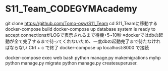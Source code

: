 # S11_Team_CODEGYMAcademy

git clone https://github.com/Tomo-osw/S11_Team
cd S11_Teamに移動する
docker-compose build
docker-compose up 
database system is ready to accept connectionsがLOGで表示されるまで待機+5~10秒
※dockerではdbの起動が全て完了するまで待ってくれないため、一度dbの起動完了まで待たなければならない
Ctrl + c で終了
docker-compose up
localhost:8000 で接続

docker-compose exec web bash
python manage.py makemigrations myhp
python manage.py migrate
python manage.py createsuperuser.
